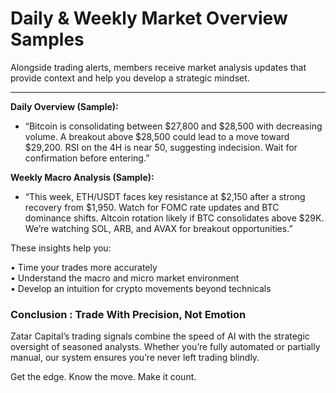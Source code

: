 # Daily & Weekly Market Overview Samples

Alongside trading alerts, members receive market analysis updates that provide context and help you develop a strategic mindset.

***

**Daily Overview (Sample):**

* “Bitcoin is consolidating between $27,800 and $28,500 with decreasing volume. A breakout above $28,500 could lead to a move toward $29,200. RSI on the 4H is near 50, suggesting indecision. Wait for confirmation before entering.”

**Weekly Macro Analysis (Sample):**

* “This week, ETH/USDT faces key resistance at $2,150 after a strong recovery from $1,950. Watch for FOMC rate updates and BTC dominance shifts. Altcoin rotation likely if BTC consolidates above $29K. We’re watching SOL, ARB, and AVAX for breakout opportunities.”



These insights help you:

• Time your trades more accurately\
• Understand the macro and micro market environment\
• Develop an intuition for crypto movements beyond technicals



### Conclusion : Trade With Precision, Not Emotion

Zatar Capital’s trading signals combine the speed of AI with the strategic oversight of seasoned analysts. Whether you’re fully automated or partially manual, our system ensures you’re never left trading blindly.

Get the edge. Know the move. Make it count.

